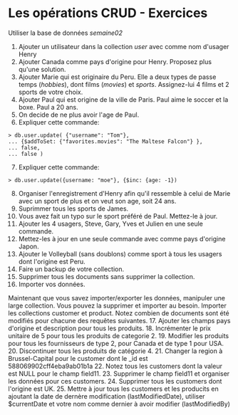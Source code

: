 # Les opérations CRUD - Exercices

Utiliser la base de données *semaine02*

1. Ajouter un utilisateur dans la collection *user* avec comme nom d'usager Henry
2. Ajouter Canada comme pays d'origine pour Henry. Proposez plus qu'une solution.
3. Ajouter Marie qui est originaire du Peru. Elle a deux types de passe temps (*hobbies*), dont
films (*movies*) et *sports*. Assignez-lui 4 films et 2 sports de votre choix.
4. Ajouter Paul qui est origine de la ville de Paris. Paul aime le soccer et la boxe. Paul a 20 ans.
5. On decide de ne plus avoir l'age de Paul.
6. Expliquer cette commande:
```
> db.user.update( {"username": "Tom"},
... {$addToSet: {"favorites.movies": "The Maltese Falcon"} },
... false,
... false )
```
7. Expliquer cette commande:
```
> db.user.update({username: "moe"}, {$inc: {age: -1})
```
8. Organiser l'enregistrement d'Henry afin qu'il ressemble à celui de Marie avec un sport de plus et on veut son age, soit 24 ans.
9. Suprimmer tous les sports de James.
10. Vous avez fait un typo sur le sport préféré de Paul. Mettez-le à jour.
11. Ajouter les 4 usagers, Steve, Gary, Yves et Julien en une seule commande.
12. Mettez-les à jour en une seule commande avec comme pays d'origine Japon.
13. Ajouter le Volleyball (sans doublons) comme sport à tous les usagers dont l'origine est Peru.
14. Faire un backup de votre collection.
15. Supprimer tous les documents sans supprimer la collection.
16. Importer vos données.

Maintenant que vous savez importer/exporter les données, manipuler une large collection.
Vous pouvez la supprimer et importer au besoin.
Importer les collections customer et product.
Notez combien de documents sont été modifiés pour chacune des requêtes suivantes.
17. Ajouter les champs pays d'origine et description pour tous les produits.
18. Incrémenter le prix unitaire de 5 pour tous les produits de categorie 2. 
19. Modifier les produits pour tous les fournisseurs de type 2, pour Canada et de type 1 pour USA.
20. Discontinuer tous les produits de catégorie 4.
21. Changer la region à Brussel-Capital pour le customer dont le _id est 588069902cff4eba9ab01b1a
22. Notez tous les customers dont la valeur est NULL pour le champ field11.
23. Supprimer le champ field11 et organiser les données pour ces customers.
24. Supprimer tous les customers dont l'origine est UK.
25. Mettre à jour tous les customers et les producits en ajoutant la date de dernère modification (lastModifiedDate), utiliser $currentDate
et votre nom comme dernier à avoir modifier (lastModifiedBy)